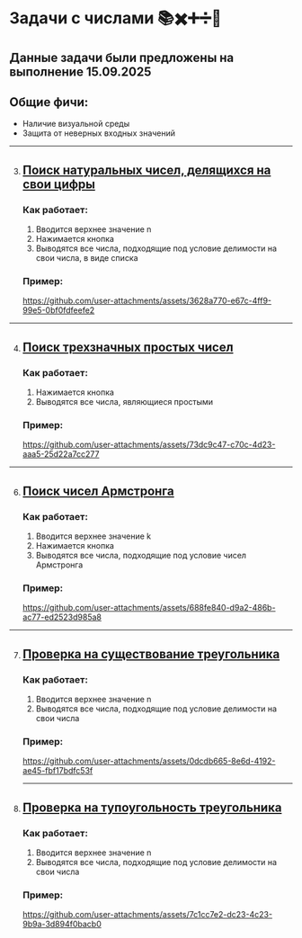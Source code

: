 # Задачи с числами 📚✖️➕➗🔢
## Данные задачи были предложены на выполнение 15.09.2025

## Общие фичи:
* Наличие визуальной среды
* Защита от неверных входных значений
---
3. ## [Поиск натуральных чисел, делящихся на свои цифры](https://github.com/JSamuraiL/Lections_Progect_practicum/blob/main/Lecture_2/Expression_3.py)
   ### Как работает:
   1. Вводится верхнее значение n
   2. Нажимается кнопка
   3. Выводятся все числа, подходящие под условие делимости на свои числа, в виде списка
   
   ### Пример:
   https://github.com/user-attachments/assets/3628a770-e67c-4ff9-99e5-0bf0fdfeefe2
---
4. ## [Поиск трехзначных простых чисел](https://github.com/JSamuraiL/Lections_Progect_practicum/blob/main/Lecture_2/Expression_4.py)
   ### Как работает:
   1. Нажимается кнопка
   2. Выводятся все числа, являющиеся простыми
   
   ### Пример:
   https://github.com/user-attachments/assets/73dc9c47-c70c-4d23-aaa5-25d22a7cc277
---
6. ## [Поиск чисел Армстронга](https://github.com/JSamuraiL/Lections_Progect_practicum/blob/main/Lecture_2/Expression_6.py)
   ### Как работает:
   1. Вводится верхнее значение k
   2. Нажимается кнопка
   3. Выводятся все числа, подходящие под условие чисел Армстронга

   ### Пример:
   https://github.com/user-attachments/assets/688fe840-d9a2-486b-ac77-ed2523d985a8
---
7. ## [Проверка на существование треугольника](https://github.com/JSamuraiL/Lections_Progect_practicum/blob/main/Lecture_2/Expression_7.py)
   ### Как работает:
   1. Вводится верхнее значение n
   2. Выводятся все числа, подходящие под условие делимости на свои числа

   ### Пример:
   https://github.com/user-attachments/assets/0dcdb665-8e6d-4192-ae45-fbf17bdfc53f
   
   ---
9. ## [Проверка на тупоугольность треугольника](https://github.com/JSamuraiL/Lections_Progect_practicum/blob/main/Lecture_2/Expression_8.py)
    ### Как работает:
   1. Вводится верхнее значение n
   2. Выводятся все числа, подходящие под условие делимости на свои числа
   
   ### Пример:
   https://github.com/user-attachments/assets/7c1cc7e2-dc23-4c23-9b9a-3d894f0bacb0
